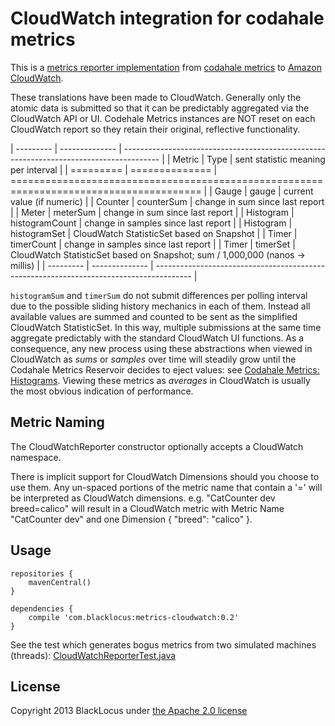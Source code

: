 CloudWatch integration for codahale metrics
===========================================
This is a [metrics reporter implementation](https://github.com/codahale/metrics/blob/master/metrics-core/src/main/java/com/codahale/metrics/ScheduledReporter.java)
from [codahale metrics](http://metrics.codahale.com/) to [Amazon CloudWatch](http://aws.amazon.com/cloudwatch/).

These translations have been made to CloudWatch. Generally only the atomic data is submitted so that it can be
predictably aggregated via the CloudWatch API or UI. Codehale Metrics instances are NOT reset on
each CloudWatch report so they retain their original, reflective functionality.

| --------- | -------------- | --------------------------------------------------------------------------------------- |
| Metric    | Type           | sent statistic meaning per interval                                                     |
| ========= | ============== | ======================================================================================= |
| Gauge     | gauge          | current value (if numeric)                                                              |
| Counter   | counterSum     | change in sum since last report                                                         |
| Meter     | meterSum       | change in sum since last report                                                         |
| Histogram | histogramCount | change in samples since last report                                                     |
| Histogram | histogramSet   | CloudWatch StatisticSet based on Snapshot                                               |
| Timer     | timerCount     | change in samples since last report                                                     |
| Timer     | timerSet       | CloudWatch StatisticSet based on Snapshot; sum / 1,000,000 (nanos -> millis)            |
| --------- | -------------- | --------------------------------------------------------------------------------------- |

`histogramSum` and `timerSum` do not submit differences per polling interval due to the possible sliding history
mechanics in each of them. Instead all available values are summed and counted to be sent as the simplified CloudWatch
StatisticSet. In this way, multiple submissions at the same time aggregate predictably with the standard CloudWatch UI
functions. As a consequence, any new process using these abstractions when viewed in CloudWatch as *sums* or *samples*
over time will steadily grow until the Codahale Metrics Reservoir decides to eject values: see
[Codahale Metrics: Histograms](http://metrics.codahale.com/manual/core/#histograms). Viewing these metrics as
*averages* in CloudWatch is usually the most obvious indication of performance.




Metric Naming
-------------

The CloudWatchReporter constructor optionally accepts a CloudWatch namespace.

There is implicit support for CloudWatch Dimensions should you choose to use them. Any un-spaced portions of the metric
name that contain a '=' will be interpreted as CloudWatch dimensions. e.g. "CatCounter dev breed=calico" will result
in a CloudWatch metric with Metric Name "CatCounter dev" and one Dimension  { "breed": "calico" }.



Usage
-----

    repositories {
        mavenCentral()
    }

    dependencies {
        compile 'com.blacklocus:metrics-cloudwatch:0.2'
    }

See the test which generates bogus metrics from two simulated machines (threads):
[CloudWatchReporterTest.java](https://github.com/blacklocus/metrics-cloudwatch/blob/master/src/test/java/com/blacklocus/metrics/CloudWatchReporterTest.java)



License
-------

Copyright 2013 BlackLocus under [the Apache 2.0 license](LICENSE)

